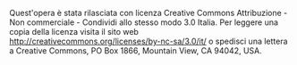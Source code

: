 Quest'opera è stata rilasciata con licenza Creative Commons Attribuzione - Non commerciale - Condividi allo stesso modo 3.0 Italia. 
Per leggere una copia della licenza visita il sito web http://creativecommons.org/licenses/by-nc-sa/3.0/it/ 
o spedisci una lettera a Creative Commons, PO Box 1866, Mountain View, CA 94042, USA.
